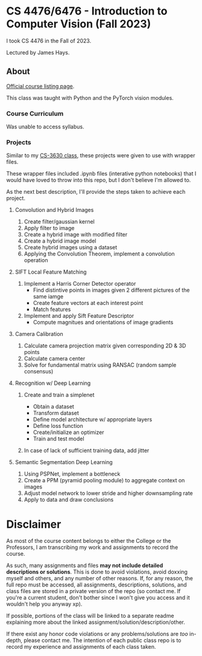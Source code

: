 # CS 4476/6476 - Introduction to Computer Vision (Fall 2023)
I took CS 4476 in the Fall of 2023.

Lectured by James Hays.

## About
[Official course listing page](https://oscar.gatech.edu/bprod/bwckschd.p_disp_detail_sched?term_in=202208&crn_in=88212).

This class was taught with Python and the PyTorch vision modules.

### Course Curriculum
Was unable to access syllabus.

### Projects
Similar to my [CS-3630 class](https://github.com/d-lee-te/CS-3630), these projects were given to use with wrapper files.

These wrapper files included .ipynb files (interative python notebooks) that I would have loved to throw into this repo, but I don't believe I'm allowed to.

As the next best description, I'll provide the steps taken to achieve each project.

1. Convolution and Hybrid Images
    1. Create filter/gaussian kernel
    2. Apply filter to image
    3. Create a hybrid image with modified filter
    4. Create a hybrid image model
    5. Create hybrid images using a dataset
    6. Applying the Convolution Theorem, implement a convolution operation

2. SIFT Local Feature Matching
    1. Implement a Harris Corner Detector operator
        - Find distintive points in images given 2 different pictures of the same iamge
        - Create feature vectors at each interest point
        - Match features
    2. Implement and apply Sift Feature Descriptor
        - Compute magnitues and orientations of image gradients

3. Camera Calibration
    1. Calculate camera projection matrix given corresponding 2D & 3D points
    2. Calculate camera center
    3. Solve for fundamental matrix using RANSAC (random sample consensus)

4. Recognition w/ Deep Learning
    1. Create and train a simplenet
         - Obtain a dataset
         - Transform dataset
         - Define model architecture w/ appropriate layers 
         - Define loss function
         - Create/initialize an optimizer
         - Train and test model
      
    2. In case of lack of sufficient training data, add jitter

5. Semantic Segmentation Deep Learning
    1. Using PSPNet, implement a bottleneck
    2. Create a PPM (pyramid pooling module) to aggregate context on images
    3. Adjust model network to lower stride and higher downsampling rate
    4. Apply to data and draw conclusions

# Disclaimer
As most of the course content belongs to either the College or the Professors, I am transcribing my work and assignments to record the course.

As such, many assignments and files **may not include detailed descriptions or solutions**. This is done to avoid violations, avoid doxxing myself and others, and any number of other reasons. If, for any reason, the full repo must be accessed, all assignments, descriptions, solutions, and class files are stored in a private version of the repo (so contact me. If you're a current student, don't bother since I won't give you access and it wouldn't help you anyway xp).

If possible, portions of the class will be linked to a separate readme explaining more about the linked assignment/solution/description/other.

If there exist any honor code violations or any problems/solutions are *too* in-depth, please contact me. The intention of each public class repo is to record my experience and assignments of each class taken.
